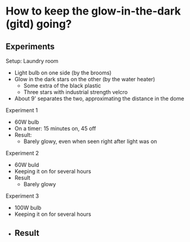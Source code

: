 # How to keep the glow-in-the-dark (gitd) going?
## Experiments
Setup: Laundry room
- Light bulb on one side (by the brooms)
- Glow in the dark stars on the other (by the water heater)
	- Some extra of the black plastic
	- Three stars with industrial strength velcro
- About 9' separates the two, approximating the distance in the dome

Experiment 1
- 60W bulb
- On a timer: 15 minutes on, 45 off
- Result:
	- Barely glowy, even when seen right after light was on

Experiment 2
- 60W buld
- Keeping it on for several hours
- Result
	- Barely glowy

Experiment 3
- 100W bulb
- Keeping it on for several hours
- Result
	- 